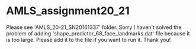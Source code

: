 # AMLS_assignment20_21
Please see 'AMLS_20-21_SN20161337' folder.
Sorry I haven't solved the problem of adding 'shape_predictor_68_face_landmarks.dat' file because it is too large.
Please add it to the file if you want to run it. Thank you!
